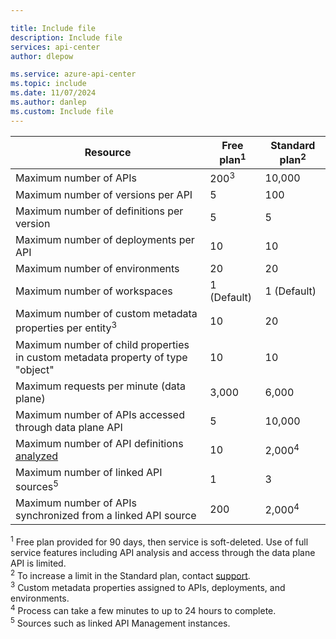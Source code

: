 ```yaml
---

title: Include file
description: Include file
services: api-center
author: dlepow

ms.service: azure-api-center
ms.topic: include
ms.date: 11/07/2024
ms.author: danlep
ms.custom: Include file
---
```


| Resource | Free plan<sup>1</sup> | Standard plan<sup>2</sup> |
| ---------------------------------------------------------------------- | -------------------------- |-------------|
| Maximum number of APIs | 200<sup>3</sup> |  10,000 |
| Maximum number of versions per API | 5 | 100 |
| Maximum number of definitions per version | 5  | 5 |
| Maximum number of deployments per API | 10 | 10 |
| Maximum number of environments | 20 | 20 |
| Maximum number of workspaces  | 1 (Default) | 1 (Default) |
| Maximum number of custom metadata properties per entity<sup>3</sup> | 10 | 20 |
| Maximum number of child properties in custom metadata property of type "object" | 10 |10 | 
| Maximum requests per minute (data plane) | 3,000 | 6,000  |
| Maximum number of APIs accessed through data plane API | 5 | 10,000 |
| Maximum number of API definitions [analyzed](../enable-managed-api-analysis-linting.md) | 10 | 2,000<sup>4</sup>  |
| Maximum number of linked API sources<sup>5</sup> | 1  |  3 |
| Maximum number of APIs synchronized from a linked API source | 200 | 2,000<sup>4</sup>  |

<sup>1</sup> Free plan provided for 90 days, then service is soft-deleted. Use of full service features including API analysis and access through the data plane API is limited.<br/>
<sup>2</sup> To increase a limit in the Standard plan, contact [support](https://azure.microsoft.com/support/options/).<br/>
<sup>3</sup> Custom metadata properties assigned to APIs, deployments, and environments.<br/>
<sup>4</sup> Process can take a few minutes to up to 24 hours to complete.<br/> 
<sup>5</sup> Sources such as linked API Management instances. 
